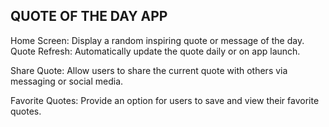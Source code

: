 ## QUOTE OF THE DAY APP

Home Screen: Display a random inspiring quote or message of the day.
Quote Refresh: Automatically update the quote daily or on app launch.

Share Quote: Allow users to share the current quote with others via messaging or social media.

Favorite Quotes: Provide an option for users to save and view their favorite quotes.

